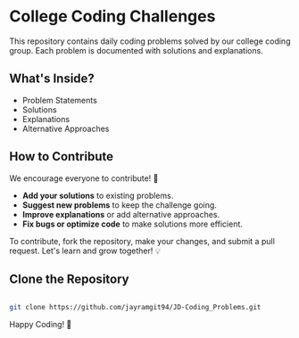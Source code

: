 # College Coding Challenges

This repository contains daily coding problems solved by our college coding group. Each problem is documented with solutions and explanations.

## What's Inside?
- Problem Statements
- Solutions
- Explanations
- Alternative Approaches

## How to Contribute
We encourage everyone to contribute! 🚀
- **Add your solutions** to existing problems.
- **Suggest new problems** to keep the challenge going.
- **Improve explanations** or add alternative approaches.
- **Fix bugs or optimize code** to make solutions more efficient.

To contribute, fork the repository, make your changes, and submit a pull request. Let's learn and grow together! 💡

## Clone the Repository
```bash

git clone https://github.com/jayramgit94/JD-Coding_Problems.git
```

Happy Coding! 🚀

